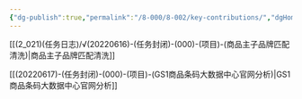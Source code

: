 ```yaml
---
{"dg-publish":true,"permalink":"/8-000/8-002/key-contributions/","dgHomeLink":true,"dgPassFrontmatter":false}
---
```




[[(2_021)(任务日志)/√(20220616)-(任务封闭)-(000)-(项目)-(商品主子品牌匹配清洗)|商品主子品牌匹配清洗]]

[[(20220617)-(任务封闭)-(000)-(项目)-(GS1商品条码大数据中心官网分析)|GS1商品条码大数据中心官网分析]]